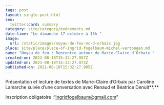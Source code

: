 ```yaml
---
tags: post
layout: single-post.html
seo:
  twitter:card: summary
category: site/category/événements.md
date-time: "Le dimanche 17 octobre à 15h "
image:
  url: /static/images/noyau-de-feu-mc-d-orbaix.jpg
place: site/place/place-of-ingrid-fogelbaum-michel-vertongen.md
name: "Noyau de feu : Rencontre autour de Marie-Claire d’Orbaix "
created-on: 2021-08-18T15:32:27.957Z
updated-on: 2021-08-18T15:32:27.973Z
published-on: 2021-08-18T15:32:27.985Z
---
```

Présentation et lecture de textes de Marie-Claire d’Orbaix par Caroline Lamarche suivie d’une conversation avec Renaud et Béatrice Denuit**.** 

Inscription obligatoire :“ingridfogelbaum@gmail.com”